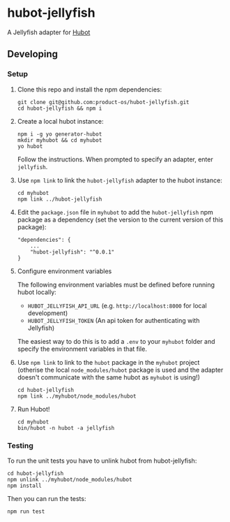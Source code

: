 # hubot-jellyfish

A Jellyfish adapter for [Hubot](https://hubot.github.com/)

## Developing

### Setup
1. Clone this repo and install the npm dependencies:
    ```
    git clone git@github.com:product-os/hubot-jellyfish.git
    cd hubot-jellyfish && npm i
    ```

1. Create a local hubot instance:
    ```
    npm i -g yo generator-hubot
    mkdir myhubot && cd myhubot
    yo hubot
    ```
    Follow the instructions. When prompted to specify an adapter, enter `jellyfish`.

1. Use `npm link` to link the `hubot-jellyfish` adapter to the hubot instance:
    ```
    cd myhubot
    npm link ../hubot-jellyfish
    ```

1. Edit the `package.json` file in `myhubot` to add the `hubot-jellyfish` npm package
    as a dependency (set the version to the current version of this package):
    ```
    "dependencies": {
        ...
        "hubot-jellyfish": "^0.0.1"
    }
    ```

1. Configure environment variables

    The following environment variables must be defined before running hubot locally:
    
    * `HUBOT_JELLYFISH_API_URL` (e.g. `http://localhost:8000` for local development)
    * `HUBOT_JELLYFISH_TOKEN` (An api token for authenticating with Jellyfish)
    
    The easiest way to do this is to add a `.env` to your `myhubot` folder and specify the environment variables in that file.

1. Use `npm link` to link to the `hubot` package in the `myhubot` project (otherise the local `node_modules/hubot` package is used and the adapter doesn't communicate with the same hubot as `myhubot` is using!)
    ```
    cd hubot-jellyfish
    npm link ../myhubot/node_modules/hubot
    ```

1. Run Hubot!
    ```
    cd myhubot
    bin/hubot -n hubot -a jellyfish
    ```
    
### Testing

To run the unit tests you have to unlink hubot from hubot-jellyfish:
```
cd hubot-jellyfish
npm unlink ../myhubot/node_modules/hubot
npm install
```
Then you can run the tests:
```
npm run test
```